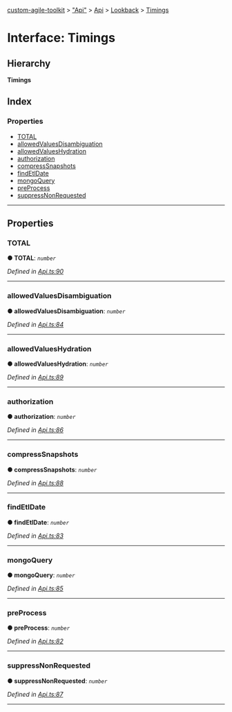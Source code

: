 [custom-agile-toolkit](../README.md) > ["Api"](../modules/_api_.md) > [Api](../modules/_api_.api.md) > [Lookback](../modules/_api_.api.lookback.md) > [Timings](../interfaces/_api_.api.lookback.timings.md)

# Interface: Timings

## Hierarchy

**Timings**

## Index

### Properties

* [TOTAL](_api_.api.lookback.timings.md#total)
* [allowedValuesDisambiguation](_api_.api.lookback.timings.md#allowedvaluesdisambiguation)
* [allowedValuesHydration](_api_.api.lookback.timings.md#allowedvalueshydration)
* [authorization](_api_.api.lookback.timings.md#authorization)
* [compressSnapshots](_api_.api.lookback.timings.md#compresssnapshots)
* [findEtlDate](_api_.api.lookback.timings.md#findetldate)
* [mongoQuery](_api_.api.lookback.timings.md#mongoquery)
* [preProcess](_api_.api.lookback.timings.md#preprocess)
* [suppressNonRequested](_api_.api.lookback.timings.md#suppressnonrequested)

---

## Properties

<a id="total"></a>

###  TOTAL

**● TOTAL**: *`number`*

*Defined in [Api.ts:90](https://github.com/ferentchak/rally-node-sdk/blob/88a0ac6/Api.ts#L90)*

___
<a id="allowedvaluesdisambiguation"></a>

###  allowedValuesDisambiguation

**● allowedValuesDisambiguation**: *`number`*

*Defined in [Api.ts:84](https://github.com/ferentchak/rally-node-sdk/blob/88a0ac6/Api.ts#L84)*

___
<a id="allowedvalueshydration"></a>

###  allowedValuesHydration

**● allowedValuesHydration**: *`number`*

*Defined in [Api.ts:89](https://github.com/ferentchak/rally-node-sdk/blob/88a0ac6/Api.ts#L89)*

___
<a id="authorization"></a>

###  authorization

**● authorization**: *`number`*

*Defined in [Api.ts:86](https://github.com/ferentchak/rally-node-sdk/blob/88a0ac6/Api.ts#L86)*

___
<a id="compresssnapshots"></a>

###  compressSnapshots

**● compressSnapshots**: *`number`*

*Defined in [Api.ts:88](https://github.com/ferentchak/rally-node-sdk/blob/88a0ac6/Api.ts#L88)*

___
<a id="findetldate"></a>

###  findEtlDate

**● findEtlDate**: *`number`*

*Defined in [Api.ts:83](https://github.com/ferentchak/rally-node-sdk/blob/88a0ac6/Api.ts#L83)*

___
<a id="mongoquery"></a>

###  mongoQuery

**● mongoQuery**: *`number`*

*Defined in [Api.ts:85](https://github.com/ferentchak/rally-node-sdk/blob/88a0ac6/Api.ts#L85)*

___
<a id="preprocess"></a>

###  preProcess

**● preProcess**: *`number`*

*Defined in [Api.ts:82](https://github.com/ferentchak/rally-node-sdk/blob/88a0ac6/Api.ts#L82)*

___
<a id="suppressnonrequested"></a>

###  suppressNonRequested

**● suppressNonRequested**: *`number`*

*Defined in [Api.ts:87](https://github.com/ferentchak/rally-node-sdk/blob/88a0ac6/Api.ts#L87)*

___

